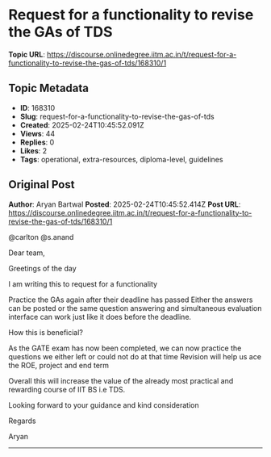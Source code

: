 # Request for a functionality to revise the GAs of TDS

**Topic URL**: https://discourse.onlinedegree.iitm.ac.in/t/request-for-a-functionality-to-revise-the-gas-of-tds/168310/1

## Topic Metadata
- **ID**: 168310
- **Slug**: request-for-a-functionality-to-revise-the-gas-of-tds
- **Created**: 2025-02-24T10:45:52.091Z
- **Views**: 44
- **Replies**: 0
- **Likes**: 2
- **Tags**: operational, extra-resources, diploma-level, guidelines

## Original Post
**Author**: Aryan Bartwal
**Posted**: 2025-02-24T10:45:52.414Z
**Post URL**: https://discourse.onlinedegree.iitm.ac.in/t/request-for-a-functionality-to-revise-the-gas-of-tds/168310/1

@carlton @s.anand

Dear team,

Greetings of the day

I am writing this to request for a functionality

Practice the GAs again after their deadline has passed
Either the answers can be posted or the same question answering and simultaneous evaluation interface can work just like it does before the deadline.

How this is beneficial?

As the GATE exam has now been completed,  we can now practice the questions we either left or could not do at that time
Revision will help us ace the ROE, project and end term

Overall this will increase the value of the already most practical and rewarding course of IIT BS i.e TDS.

Looking forward to your guidance and kind consideration

Regards

Aryan

---
